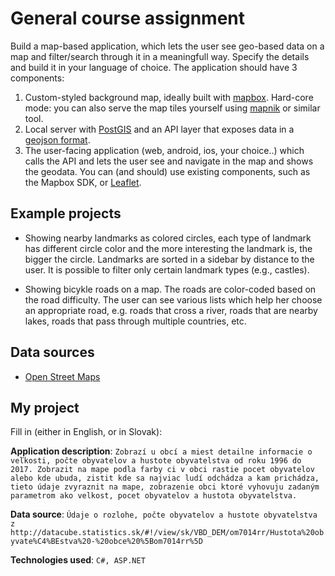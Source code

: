 # General course assignment

Build a map-based application, which lets the user see geo-based data on a map and filter/search through it in a meaningfull way. Specify the details and build it in your language of choice. The application should have 3 components:

1. Custom-styled background map, ideally built with [mapbox](http://mapbox.com). Hard-core mode: you can also serve the map tiles yourself using [mapnik](http://mapnik.org/) or similar tool.
2. Local server with [PostGIS](http://postgis.net/) and an API layer that exposes data in a [geojson format](http://geojson.org/).
3. The user-facing application (web, android, ios, your choice..) which calls the API and lets the user see and navigate in the map and shows the geodata. You can (and should) use existing components, such as the Mapbox SDK, or [Leaflet](http://leafletjs.com/).

## Example projects

- Showing nearby landmarks as colored circles, each type of landmark has different circle color and the more interesting the landmark is, the bigger the circle. Landmarks are sorted in a sidebar by distance to the user. It is possible to filter only certain landmark types (e.g., castles).

- Showing bicykle roads on a map. The roads are color-coded based on the road difficulty. The user can see various lists which help her choose an appropriate road, e.g. roads that cross a river, roads that are nearby lakes, roads that pass through multiple countries, etc.

## Data sources

- [Open Street Maps](https://www.openstreetmap.org/)

## My project

Fill in (either in English, or in Slovak):

**Application description**: `Zobrazí u obcí a miest detailne informacie o veľkosti, počte obyvatelov a hustote obyvatelstva od roku 1996 do 2017. Zobrazit na mape podla farby ci v obci rastie pocet obyvatelov alebo kde ubuda, zistit kde sa najviac ludí odchádza a kam prichádza, tieto údaje zvyraznit na mape, zobrazenie obci ktoré vyhovuju zadaným parametrom ako velkost, pocet obyvatelov a hustota obyvatelstva.`

**Data source**: `Údaje o rozlohe, počte obyvatelov a hustote obyvatelstva z  http://datacube.statistics.sk/#!/view/sk/VBD_DEM/om7014rr/Hustota%20obyvate%C4%BEstva%20-%20obce%20%5Bom7014rr%5D`

**Technologies used**: `C#, ASP.NET`
